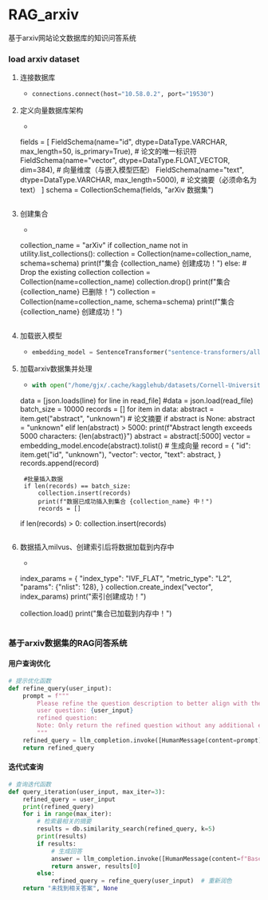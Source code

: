 # RAG_arxiv
基于arxiv网站论文数据库的知识问答系统

### load arxiv dataset

1. 连接数据库

   + ```python
     connections.connect(host="10.58.0.2", port="19530")
     ```

2. 定义向量数据库架构

   + ```python
    fields = [
        FieldSchema(name="id", dtype=DataType.VARCHAR, max_length=50, is_primary=True),  # 论文的唯一标识符
        FieldSchema(name="vector", dtype=DataType.FLOAT_VECTOR, dim=384),  # 向量维度（与嵌入模型匹配）
        FieldSchema(name="text", dtype=DataType.VARCHAR, max_length=5000),  # 论文摘要（必须命名为 text）
    ]
     schema = CollectionSchema(fields, "arXiv 数据集")
     ```

3. 创建集合

   + ```python
    collection_name = "arXiv"
    if collection_name not in utility.list_collections():
        collection = Collection(name=collection_name, schema=schema)
        print(f"集合 {collection_name} 创建成功！")
    else:
        # Drop the existing collection
        collection = Collection(name=collection_name)
        collection.drop()
        print(f"集合 {collection_name} 已删除！")
        collection = Collection(name=collection_name, schema=schema)
        print(f"集合 {collection_name} 创建成功！")
     ```

4. 加载嵌入模型

   + ```python
     embedding_model = SentenceTransformer("sentence-transformers/all-MiniLM-L12-v2")
     ```

5. 加载arxiv数据集并处理

   + ```python
     with open("/home/gjx/.cache/kagglehub/datasets/Cornell-University/arxiv/versions/210/arxiv-metadata-oai-snapshot.json", "r") as read_file:
    data = [json.loads(line) for line in read_file]
    #data = json.load(read_file)
    batch_size = 10000
    records = []
    for item in data:
        abstract = item.get("abstract", "unknown")  # 论文摘要
        if abstract is None:
            abstract = "unknown"
        elif len(abstract) > 5000:
            print(f"Abstract length exceeds 5000 characters: {len(abstract)}")
            abstract = abstract[:5000] 
        vector = embedding_model.encode(abstract).tolist()  # 生成向量
        record = {
            "id": item.get("id", "unknown"),
            "vector": vector,
            "text": abstract,
        }
        records.append(record)

        #批量插入数据
        if len(records) == batch_size:
            collection.insert(records)
            print(f"数据已成功插入到集合 {collection_name} 中！")
            records = []

    if len(records) > 0:
        collection.insert(records)      
     ```

6. 数据插入milvus、创建索引后将数据加载到内存中

   + ```python
    index_params = {
    "index_type": "IVF_FLAT",
    "metric_type": "L2",
    "params": {"nlist": 128},
    }
    collection.create_index("vector", index_params)
    print("索引创建成功！")

    collection.load()
    print("集合已加载到内存中！")
     ```

### 基于arxiv数据集的RAG问答系统

#### 用户查询优化

```python
# 提示优化函数
def refine_query(user_input):
    prompt = f"""
        Please refine the question description to better align with the data in the vector database by incorporating more keywords relevant to the question's topic, facilitating the identification of the most relevant academic papers:        
        user question: {user_input}
        refined question:
        Note: Only return the refined question without any additional explanation.
        """
    refined_query = llm_completion.invoke([HumanMessage(content=prompt)])
    return refined_query
```

#### 迭代式查询

```python
# 查询迭代函数
def query_iteration(user_input, max_iter=3):
    refined_query = user_input
    print(refined_query)
    for i in range(max_iter):
        # 检索最相关的摘要
        results = db.similarity_search(refined_query, k=5)
        print(results)
        if results:
            # 生成回答
            answer = llm_completion.invoke([HumanMessage(content=f"Based on the following paper abstract, answer the question: {user_input}\nabstract:{results[0].page_content}.\n")])
            return answer, results[0]
        else:
            refined_query = refine_query(user_input)  # 重新润色
    return "未找到相关答案", None
```
